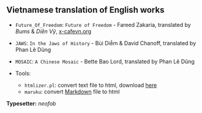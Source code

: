 ## Vietnamese translation of English works

*   `Future_Of_Freedom`: `Future of Freedom` - Fareed Zakaria, translated by _Bums_ & _Diên Vỹ_, [x-cafevn.org][0]
*   `JAWS`: `In the Jaws of History` - Bùi Diễm & David Chanoff, translated by Phan Lê Dũng
*   `MOSAIC`: `A Chinese Mosaic` - Bette Bao Lord, translated by Phan Lê Dũng

*   Tools:
    *   `htmlizer.pl`: convert text file to html, download [here][1]
    *   `maruku`: convert [Markdown][2] file to html

**Typesetter:** _neofob_

[0]: http://x-cafevn.org "x-cafevn.org"
[1]: https://github.com/neofob/PersonalTools "PersonalTools"
[2]: http://en.wikipedia.org/wiki/Markdown "Markdown"

